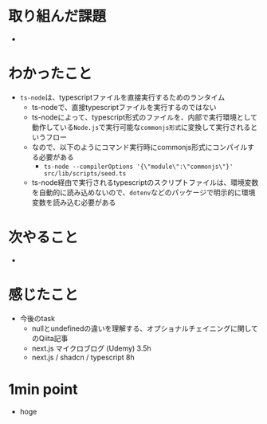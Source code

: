 # 取り組んだ課題

- 

# わかったこと

- `ts-node`は、typescriptファイルを直接実行するためのランタイム
  - ts-nodeで、直接typescriptファイルを実行するのではない
  - ts-nodeによって、typescript形式のファイルを、内部で実行環境として動作している`Node.js`で実行可能な`commonjs形式`に変換して実行されるというフロー
  - なので、以下のようにコマンド実行時にcommonjs形式にコンパイルする必要がある
    - `ts-node --compilerOptions '{\"module\":\"commonjs\"}' src/lib/scripts/seed.ts`
  - ts-node経由で実行されるtypescriptのスクリプトファイルは、環境変数を自動的に読み込めないので、`dotenv`などのパッケージで明示的に環境変数を読み込む必要がある

# 次やること

- 

# 感じたこと

- 今後のtask
  - nullとundefinedの違いを理解する、オプショナルチェイニングに関してのQiita記事
  - next.js マイクロブログ (Udemy) 3.5h
  - next.js / shadcn / typescript 8h



# 1min point

*   hoge




